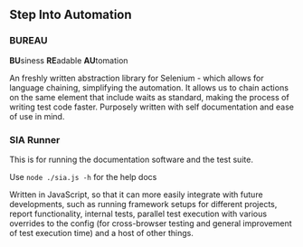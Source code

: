## Step Into Automation

### BUREAU
**BU**siness **RE**adable **AU**tomation
 
 An freshly written abstraction library for Selenium - which allows for language chaining,
 simplifying the automation. It allows us to chain actions on the same element that include
 waits as standard, making the process of writing test code faster.
 Purposely written with self documentation and ease of use in mind.
 
### SIA Runner
 This is for running the documentation software and the test suite.
 
 Use `node ./sia.js -h` for the help docs
 
 Written in JavaScript, so that it can more easily integrate with future developments, such 
 as running framework setups for different projects, report functionality, internal tests, 
 parallel test execution with various overrides to the config (for cross-browser testing and 
 general improvement of test execution time) and a host of other things.
 
